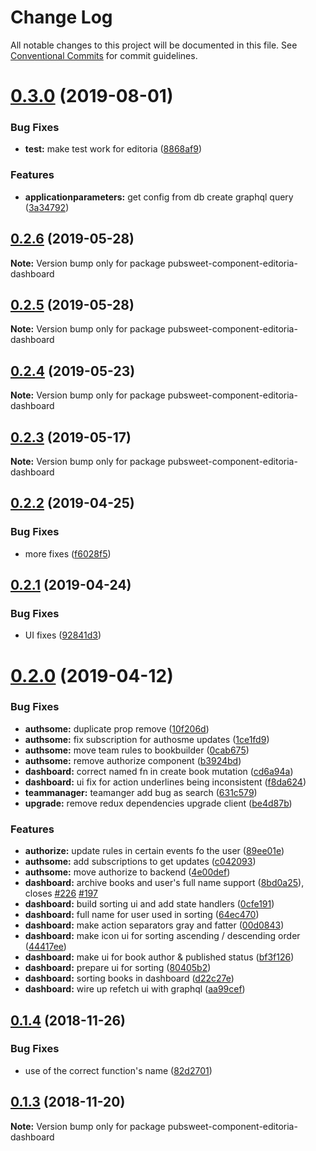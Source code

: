 # Change Log

All notable changes to this project will be documented in this file.
See [Conventional Commits](https://conventionalcommits.org) for commit guidelines.

<a name="0.3.0"></a>
# [0.3.0](https://gitlab.coko.foundation/editoria/editoria-dashboard/compare/pubsweet-component-editoria-dashboard@0.2.6...pubsweet-component-editoria-dashboard@0.3.0) (2019-08-01)


### Bug Fixes

* **test:** make test work for editoria ([8868af9](https://gitlab.coko.foundation/editoria/editoria-dashboard/commit/8868af9))


### Features

* **applicationparameters:** get config from db create graphql query ([3a34792](https://gitlab.coko.foundation/editoria/editoria-dashboard/commit/3a34792))




<a name="0.2.6"></a>
## [0.2.6](https://gitlab.coko.foundation/editoria/editoria-dashboard/compare/pubsweet-component-editoria-dashboard@0.2.5...pubsweet-component-editoria-dashboard@0.2.6) (2019-05-28)




**Note:** Version bump only for package pubsweet-component-editoria-dashboard

<a name="0.2.5"></a>
## [0.2.5](https://gitlab.coko.foundation/editoria/editoria-dashboard/compare/pubsweet-component-editoria-dashboard@0.2.4...pubsweet-component-editoria-dashboard@0.2.5) (2019-05-28)




**Note:** Version bump only for package pubsweet-component-editoria-dashboard

<a name="0.2.4"></a>
## [0.2.4](https://gitlab.coko.foundation/editoria/editoria-dashboard/compare/pubsweet-component-editoria-dashboard@0.2.3...pubsweet-component-editoria-dashboard@0.2.4) (2019-05-23)




**Note:** Version bump only for package pubsweet-component-editoria-dashboard

<a name="0.2.3"></a>
## [0.2.3](https://gitlab.coko.foundation/editoria/editoria-dashboard/compare/pubsweet-component-editoria-dashboard@0.2.2...pubsweet-component-editoria-dashboard@0.2.3) (2019-05-17)




**Note:** Version bump only for package pubsweet-component-editoria-dashboard

<a name="0.2.2"></a>
## [0.2.2](https://gitlab.coko.foundation/editoria/editoria-dashboard/compare/pubsweet-component-editoria-dashboard@0.2.1...pubsweet-component-editoria-dashboard@0.2.2) (2019-04-25)


### Bug Fixes

* more fixes ([f6028f5](https://gitlab.coko.foundation/editoria/editoria-dashboard/commit/f6028f5))




<a name="0.2.1"></a>
## [0.2.1](https://gitlab.coko.foundation/editoria/editoria-dashboard/compare/pubsweet-component-editoria-dashboard@0.2.0...pubsweet-component-editoria-dashboard@0.2.1) (2019-04-24)


### Bug Fixes

* UI fixes ([92841d3](https://gitlab.coko.foundation/editoria/editoria-dashboard/commit/92841d3))




<a name="0.2.0"></a>
# [0.2.0](https://gitlab.coko.foundation/editoria/editoria-dashboard/compare/pubsweet-component-editoria-dashboard@0.1.4...pubsweet-component-editoria-dashboard@0.2.0) (2019-04-12)


### Bug Fixes

* **authsome:** duplicate prop remove ([10f206d](https://gitlab.coko.foundation/editoria/editoria-dashboard/commit/10f206d))
* **authsome:** fix subscription for authosme updates ([1ce1fd9](https://gitlab.coko.foundation/editoria/editoria-dashboard/commit/1ce1fd9))
* **authsome:** move team rules to bookbuilder ([0cab675](https://gitlab.coko.foundation/editoria/editoria-dashboard/commit/0cab675))
* **authsome:** remove authorize component ([b3924bd](https://gitlab.coko.foundation/editoria/editoria-dashboard/commit/b3924bd))
* **dashboard:** correct named fn in create book mutation ([cd6a94a](https://gitlab.coko.foundation/editoria/editoria-dashboard/commit/cd6a94a))
* **dashboard:** ui fix for action underlines being inconsistent ([f8da624](https://gitlab.coko.foundation/editoria/editoria-dashboard/commit/f8da624))
* **teammanager:** teamanger add bug as search ([631c579](https://gitlab.coko.foundation/editoria/editoria-dashboard/commit/631c579))
* **upgrade:** remove redux dependencies upgrade client ([be4d87b](https://gitlab.coko.foundation/editoria/editoria-dashboard/commit/be4d87b))


### Features

* **authorize:** update rules in certain events fo the user ([89ee01e](https://gitlab.coko.foundation/editoria/editoria-dashboard/commit/89ee01e))
* **authsome:** add subscriptions to get updates ([c042093](https://gitlab.coko.foundation/editoria/editoria-dashboard/commit/c042093))
* **authsome:** move authorize to backend ([4e00def](https://gitlab.coko.foundation/editoria/editoria-dashboard/commit/4e00def))
* **dashboard:** archive books and user's full name support ([8bd0a25](https://gitlab.coko.foundation/editoria/editoria-dashboard/commit/8bd0a25)), closes [#226](https://gitlab.coko.foundation/editoria/editoria-dashboard/issues/226) [#197](https://gitlab.coko.foundation/editoria/editoria-dashboard/issues/197)
* **dashboard:** build sorting ui and add state handlers ([0cfe191](https://gitlab.coko.foundation/editoria/editoria-dashboard/commit/0cfe191))
* **dashboard:** full name for user used in sorting ([64ec470](https://gitlab.coko.foundation/editoria/editoria-dashboard/commit/64ec470))
* **dashboard:** make action separators gray and fatter ([00d0843](https://gitlab.coko.foundation/editoria/editoria-dashboard/commit/00d0843))
* **dashboard:** make icon ui for sorting ascending / descending order ([44417ee](https://gitlab.coko.foundation/editoria/editoria-dashboard/commit/44417ee))
* **dashboard:** make ui for book author & published status ([bf3f126](https://gitlab.coko.foundation/editoria/editoria-dashboard/commit/bf3f126))
* **dashboard:** prepare ui for sorting ([80405b2](https://gitlab.coko.foundation/editoria/editoria-dashboard/commit/80405b2))
* **dashboard:** sorting books in dashboard ([d22c27e](https://gitlab.coko.foundation/editoria/editoria-dashboard/commit/d22c27e))
* **dashboard:** wire up refetch ui with graphql ([aa99cef](https://gitlab.coko.foundation/editoria/editoria-dashboard/commit/aa99cef))




<a name="0.1.4"></a>
## [0.1.4](https://gitlab.coko.foundation/editoria/editoria-dashboard/compare/pubsweet-component-editoria-dashboard@0.1.3...pubsweet-component-editoria-dashboard@0.1.4) (2018-11-26)


### Bug Fixes

* use of the correct function's name ([82d2701](https://gitlab.coko.foundation/editoria/editoria-dashboard/commit/82d2701))




<a name="0.1.3"></a>
## [0.1.3](https://gitlab.coko.foundation/editoria/editoria-dashboard/compare/pubsweet-component-editoria-dashboard@0.1.2...pubsweet-component-editoria-dashboard@0.1.3) (2018-11-20)




**Note:** Version bump only for package pubsweet-component-editoria-dashboard
